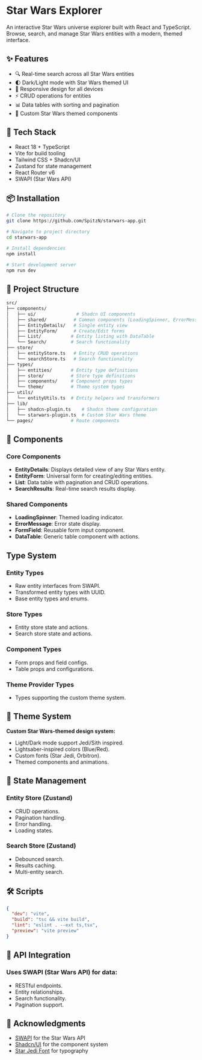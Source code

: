 # Star Wars Explorer

An interactive Star Wars universe explorer built with React and TypeScript. Browse, search, and manage Star Wars entities with a modern, themed interface.

## ✨ Features

- 🔍 Real-time search across all Star Wars entities
- 🌓 Dark/Light mode with Star Wars themed UI
- 📱 Responsive design for all devices
- ⚡ CRUD operations for entities
- 📊 Data tables with sorting and pagination
- 🎨 Custom Star Wars themed components

## 🚀 Tech Stack

- React 18 + TypeScript
- Vite for build tooling
- Tailwind CSS + Shadcn/UI
- Zustand for state management
- React Router v6
- SWAPI (Star Wars API)

## 📦 Installation

```bash
# Clone the repository
git clone https://github.com/SpitzN/starwars-app.git

# Navigate to project directory
cd starwars-app

# Install dependencies
npm install

# Start development server
npm run dev
```

## 📂 Project Structure

```sh
src/
├── components/
│   ├── ui/               # Shadcn UI components
│   ├── shared/          # Common components (LoadingSpinner, ErrorMessage)
│   ├── EntityDetails/   # Single entity view
│   ├── EntityForm/      # Create/Edit forms
│   ├── List/           # Entity listing with DataTable
│   └── Search/         # Search functionality
├── store/
│   ├── entityStore.ts   # Entity CRUD operations
│   └── searchStore.ts   # Search functionality
├── types/
│   ├── entities/       # Entity type definitions
│   ├── store/          # Store type definitions
│   ├── components/     # Component props types
│   └── theme/          # Theme system types
├── utils/
│   └── entityUtils.ts  # Entity helpers and transformers
├── lib/
│   ├── shadcn-plugin.ts    # Shadcn theme configuration
│   └── starwars-plugin.ts  # Custom Star Wars theme
└── pages/              # Route components
```

## 🎯 Components

### **Core Components**

- **EntityDetails**: Displays detailed view of any Star Wars entity.
- **EntityForm**: Universal form for creating/editing entities.
- **List**: Data table with pagination and CRUD operations.
- **SearchResults**: Real-time search results display.

### **Shared Components**

- **LoadingSpinner**: Themed loading indicator.
- **ErrorMessage**: Error state display.
- **FormField**: Reusable form input component.
- **DataTable**: Generic table component with actions.

## Type System

### **Entity Types**

- Raw entity interfaces from SWAPI.
- Transformed entity types with UUID.
- Base entity types and enums.

### **Store Types**

- Entity store state and actions.
- Search store state and actions.

### **Component Types**

- Form props and field configs.
- Table props and configurations.

### **Theme Provider Types**

- Types supporting the custom theme system.

## 🎨 Theme System

**Custom Star Wars-themed design system:**

- Light/Dark mode support Jedi/Sith inspired.
- Lightsaber-inspired colors (Blue/Red).
- Custom fonts (Star Jedi, Orbitron).
- Themed components and animations.

## 🔄 State Management

### **Entity Store (Zustand)**

- CRUD operations.
- Pagination handling.
- Error handling.
- Loading states.

### **Search Store (Zustand)**

- Debounced search.
- Results caching.
- Multi-entity search.

## 🛠️ Scripts

```json
{
  "dev": "vite",
  "build": "tsc && vite build",
  "lint": "eslint . --ext ts,tsx",
  "preview": "vite preview"
}
```

## 📝 API Integration

### **Uses SWAPI (Star Wars API) for data:**

- RESTful endpoints.
- Entity relationships.
- Search functionality.
- Pagination support.

## 🙏 Acknowledgments

- [SWAPI](https://swapi.dev/) for the Star Wars API
- [Shadcn/UI](https://ui.shadcn.com/) for the component system
- [Star Jedi Font](https://www.dafont.com/star-jedi.font) for typography
